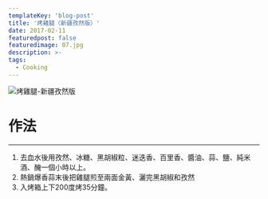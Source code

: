 ```yaml
---
templateKey: 'blog-post'
title: '烤雞腿〈新疆孜然版）'
date: 2017-02-11
featuredpost: false
featuredimage: 07.jpg
description: >-
tags:
  - Cooking
---
```

![烤雞腿-新疆孜然版](/07.jpg)

# 作法
___
  
1.  去血水後用孜然、冰糖、黑胡椒粒、迷迭香、百里香、醬油、蒜、鹽、純米酒、醃一個小時以上。
2.  熱鍋爆香蒜末後把雞腿煎至兩面金黃、灑完黑胡椒和孜然
3.  入烤箱上下200度烤35分鐘。
